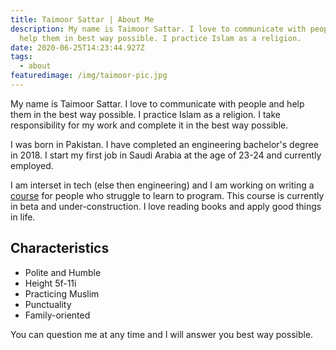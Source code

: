 ```yaml
---
title: Taimoor Sattar | About Me
description: My name is Taimoor Sattar. I love to communicate with people and
  help them in best way possible. I practice Islam as a religion.
date: 2020-06-25T14:23:44.927Z
tags:
  - about
featuredimage: /img/taimoor-pic.jpg
---
```

My name is Taimoor Sattar. I love to communicate with people and help them in the best way possible. I practice Islam as a religion. I take responsibility for my work and complete it in the best way possible.


I was born in Pakistan. I have completed an engineering bachelor's degree in 2018. I start my first job in Saudi Arabia at the age of 23-24 and currently employed.

I am interset in tech (else then engineering) and I am working on writing a [course](https://masterpro.netlify.app) for people who struggle to learn to program. This course is currently in beta and under-construction. I love reading books and apply good things in life.

## Characteristics

* Polite and Humble
* Height 5f-11i
* Practicing Muslim
* Punctuality
* Family-oriented

You can question me at any time and I will answer you best way possible.